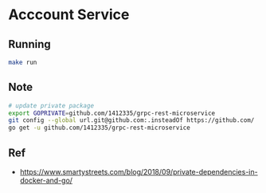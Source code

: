 # Acccount Service

## Running

```sh
make run
```

## Note

```sh
# update private package
export GOPRIVATE=github.com/1412335/grpc-rest-microservice
git config --global url.git@github.com:.insteadOf https://github.com/
go get -u github.com/1412335/grpc-rest-microservice
```

## Ref

- <https://www.smartystreets.com/blog/2018/09/private-dependencies-in-docker-and-go/>